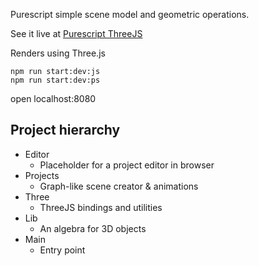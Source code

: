 Purescript simple scene model and geometric operations. 

See it live at [Purescript ThreeJS](https://rlucha.github.io/purescript-threejs/)

Renders using Three.js 

```
npm run start:dev:js
npm run start:dev:ps
```

open localhost:8080


## Project hierarchy
- Editor
  - Placeholder for a project editor in browser
- Projects
  - Graph-like scene creator & animations
- Three
  - ThreeJS bindings and utilities
- Lib
  - An algebra for 3D objects
- Main
  - Entry point
